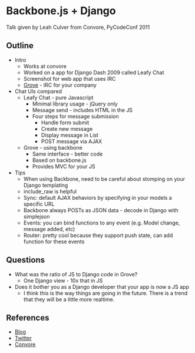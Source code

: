 Backbone.js + Django
======================

Talk given by Leah Culver from Convore, PyCodeConf 2011


Outline
-----------------------

- Intro
    - Works at convore
    - Worked on a app for Django Dash 2009 called Leafy Chat
    - Screenshot for web app that uses IRC
    - [Grove](http://grove.io) - IRC for your company
- Chat UIs compared
    - Leafy Chat - pure Javascript
        - Minimal library usage - jQuery only
        - Message send - includes HTML in the JS
        - Four steps for message submission
             - Handle form submit
             - Create new message
             - Display message in List
             - POST message via AJAX        
    - Grove - using backbone
        - Same interface - better code
        - Based on backbone.js
        - Provides MVC for your JS
- Tips
    - When using Backbone, need to be careful about stomping on your Django templating
    - include_raw is helpful
    - Sync: default AJAX behaviors by specifying in your models a specific URL
    - Backbone always POSTs as JSON data - decode in Django with simplejson
    - Events: you can bind functions to any event (e.g. Model change, message added, etc)
    - Router: pretty cool because they support push state, can add function for these events


Questions
---------------------

- What was the ratio of JS to Django code in Grove?
    - One Django view - 10x that in JS
- Does it bother you as a Django developer that your app is now a JS app
    - I think this is the way things are going in the future. There is a trend that they will be a little more realtime.


References
----------------------

* [Blog](http://leahculver.com/)
* [Twitter](http://twitter.com/#!/leahculver)
* [Convore](https://convore.com/) 
